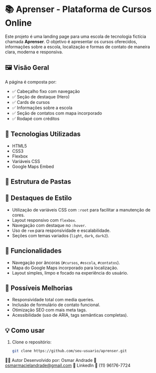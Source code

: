 # 📚 Aprenser - Plataforma de Cursos Online

Este projeto é uma landing page para uma escola de tecnologia fictícia chamada **Aprenser**. O objetivo é apresentar os cursos oferecidos, informações sobre a escola, localização e formas de contato de maneira clara, moderna e responsiva.

## 🖼️ Visão Geral

A página é composta por:

- ✅ Cabeçalho fixo com navegação
- ✅ Seção de destaque (Hero)
- ✅ Cards de cursos
- ✅ Informações sobre a escola
- ✅ Seção de contatos com mapa incorporado
- ✅ Rodapé com créditos

## 🚀 Tecnologias Utilizadas

- HTML5
- CSS3
- Flexbox
- Variáveis CSS
- Google Maps Embed

## 📁 Estrutura de Pastas


## 🎨 Destaques de Estilo

- Utilização de variáveis CSS com `:root` para facilitar a manutenção de cores.
- Layout responsivo com `flexbox`.
- Navegação com destaque no `:hover`.
- Uso de `rem` para responsividade e escalabilidade.
- Seções com temas variados (`light`, `dark`, `dark2`).

## 📍 Funcionalidades

- Navegação por âncoras (`#cursos`, `#escola`, `#contatos`).
- Mapa do Google Maps incorporado para localização.
- Layout simples, limpo e focado na experiência do usuário.

## 📝 Possíveis Melhorias

- Responsividade total com media queries.
- Inclusão de formulário de contato funcional.
- Otimização SEO com mais meta tags.
- Acessibilidade (uso de ARIA, tags semânticas completas).

## 💡 Como usar

1. Clone o repositório:
   ```bash
   git clone https://github.com/seu-usuario/aprenser.git

👨‍💻 Autor
Desenvolvido por:
Osmar Andrade
📧 osmarmacielandrade@gmail.com
🔗 LinkedIn
📱 (11) 96176-7724

